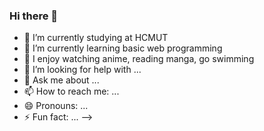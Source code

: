 ### Hi there 👋

- 🔭 I’m currently studying at HCMUT
- 🌱 I’m currently learning basic web programming
- 👯 I enjoy watching anime, reading manga, go swimming
- 🤔 I’m looking for help with ...
- 💬 Ask me about ...
- 📫 How to reach me: ...
- 😄 Pronouns: ...
- ⚡ Fun fact: ...
-->
